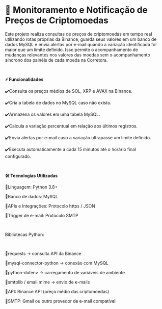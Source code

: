 # 🚀 Monitoramento e Notificação de Preços de Criptomoedas


Este projeto realiza consultas de preços de criptomoedas em tempo real utilizando rotas próprias da Binance, guarda seus valores em um banco de dados MySQL 
e envia alertas por e-mail quando a variação identificada for maior que um limite definido. Isso permite o acompanhamento de mudanças relevantes nos valores
das moedas sem o acompanhamento síncrono dos painéis de cada moeda na Corretora.

<br>

**⚡ Funcionalidades**

✔️Consulta os preços médios de SOL, XRP e AVAX na Binance.

✔️Cria a tabela de dados no MySQL caso não exista.

✔️Armazena os valores em uma tabela MySQL.

✔️Calcula a variação percentual em relação aos últimos registros.

✔️Envia alertas por e-mail caso a variação ultrapasse um limite definido.

✔️Executa automaticamente a cada 15 minutos até o horário final configurado.

<br>

**🛠️ Tecnologias Utilizadas**

🔲Linguagem: Python 3.8+

🔲Banco de dados: MySQL

🔲APIs e Integrações: Protocolo https / JSON

🔲Trigger de e-mail: Protocolo SMTP

<br>

Bibliotecas Python:

<br>

🔹requests → consulta API da Binance

🔹mysql-connector-python → conexão com MySQL

🔹python-dotenv → carregamento de variáveis de ambiente

🔹smtplib / email.mime → envio de e-mails

🔹API: Binance API (preço médio das criptomoedas)

🔹SMTP: Gmail ou outro provedor de e-mail compatível
